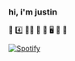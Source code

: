 ### hi, i'm justin

👋  4️⃣  🧑‍🎓  🎒  🧬 🖥️  🥲  🍃

[![Spotify](https://novatorem-blush.vercel.app/api/spotify)](https://open.spotify.com/user/justinlisteningtomusic123)





